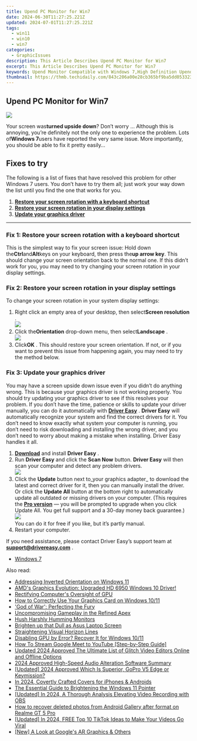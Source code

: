 ```yaml
---
title: Upend PC Monitor for Win7
date: 2024-06-30T11:27:25.221Z
updated: 2024-07-01T11:27:25.221Z
tags:
  - win11
  - win10
  - win7
categories:
  - GraphicIssues
description: This Article Describes Upend PC Monitor for Win7
excerpt: This Article Describes Upend PC Monitor for Win7
keywords: Upend Monitor Compatible with Windows 7,High Definition Upend Display for Windows 7,Best Budget PC Monitor for Windows 7 Users,Upend PC Screen Enhancements for Windows 7,Affordable Upend Graphics Card Supporting Win7,Upend VGA Monitor with Windows 7 Compatibility,Ultra-Clear Upend Display for Windows 7 Home Users
thumbnail: https://thmb.techidaily.com/843c206a00e28cb365bf9ba5dd05332331c8b283e7e323acfc8d381ef1640599.jpg
---
```


## Upend PC Monitor for Win7

![](https://images.drivereasy.com/wp-content/uploads/2018/10/img_5bd019d68ee9b-300x225.jpg)

Your screen was**turned upside down**? Don’t worry … Although this is annoying, you’re definitely not the only one to experience the problem. Lots of**Windows 7**users have reported the very same issue. More importantly, you should be able to fix it pretty easily…

## Fixes to try

The following is a list of fixes that have resolved this problem for other Windows 7 users. You don’t have to try them all; just work your way down the list until you find the one that works for you.

1. [**Restore your screen rotation with a keyboard shortcut**](#a)
2. [**Restore your screen rotation in your display settings**](#b)
3. [**Update your graphics driver**](#c)

---

### Fix 1: Restore your screen rotation with a keyboard shortcut

This is the simplest way to fix your screen issue: Hold down the**Ctrl**and**Alt**keys on your keyboard, then press the**up arrow key**. This should change your screen orientation back to the normal one. If this didn’t work for you, you may need to try changing your screen rotation in your display settings.

### Fix 2: Restore your screen rotation in your display settings

To change your screen rotation in your system display settings:

1. Right click an empty area of your desktop, then select**Screen resolution** .  
![](https://images.drivereasy.com/wp-content/uploads/2018/10/img_5bd02d88aac3e.jpg)
2. Click the**Orientation** drop-down menu, then select**Landscape** .  
![](https://images.drivereasy.com/wp-content/uploads/2018/10/img_5bd030adee89c.jpg)
3. Click**OK** .
This should restore your screen orientation. If not, or if you want to prevent this issue from happening again, you may need to try the method below.

### Fix 3: Update your graphics driver

You may have a screen upside down issue even if you didn’t do anything wrong. This is because your graphics driver is not working properly. You should try updating your graphics driver to see if this resolves your problem. If you don’t have the time, patience or skills to update your driver manually, you can do it automatically with **[Driver Easy](https://tools.techidaily.com/drivereasy/download/)** . **Driver Easy**  will automatically recognize your system and find the correct drivers for it. You don’t need to know exactly what system your computer is running, you don’t need to risk downloading and installing the wrong driver, and you don’t need to worry about making a mistake when installing. Driver Easy handles it all.

1. [**Download**](https://tools.techidaily.com/drivereasy/download/) and install **Driver Easy** .
2. Run **Driver Easy** and click the **Scan Now** button. **Driver Easy**  will then scan your computer and detect any problem drivers.  
![](https://images.drivereasy.com/wp-content/uploads/2018/10/img_5bd0366bd75a4.jpg)
3. Click the **Update**  button next to_your graphics adapter_ to download the latest and correct driver for it, then you can manually install the driver. Or click the **Update All**  button at the bottom right to automatically update all outdated or missing drivers on your computer. (This requires the **[Pro version](https://tools.techidaily.com/drivereasy/download/)**  — you will be prompted to upgrade when you click Update All. You get full support and a 30-day money back guarantee.)  
![](https://images.drivereasy.com/wp-content/uploads/2018/10/img_5bd03674f2903.jpg)  
 You can do it for free if you like, but it’s partly manual.
4. Restart your computer.

 If you need assistance, please contact Driver Easy’s support team at **[support@drivereasy.com](mailto:support@drivereasy.com)**  .

* [Windows 7](https://tools.techidaily.com/drivereasy/download/)

<ins class="adsbygoogle"
     style="display:block"
     data-ad-format="autorelaxed"
     data-ad-client="ca-pub-7571918770474297"
     data-ad-slot="1223367746"></ins>



<ins class="adsbygoogle"
     style="display:block"
     data-ad-client="ca-pub-7571918770474297"
     data-ad-slot="8358498916"
     data-ad-format="auto"
     data-full-width-responsive="true"></ins>

<span class="atpl-alsoreadstyle">Also read:</span>
<div><ul>
<li><a href="https://graphic-issues.techidaily.com/addressing-inverted-orientation-on-windows-11/"><u>Addressing Inverted Orientation on Windows 11</u></a></li>
<li><a href="https://graphic-issues.techidaily.com/1719818172681-amds-graphics-evolution-upgraded-hd-6950-windows-10-driver/"><u>AMD's Graphics Evolution: Upgraded HD 6950 Windows 10 Driver!</u></a></li>
<li><a href="https://graphic-issues.techidaily.com/rectifying-computers-oversight-of-gpu/"><u>Rectifying Computer's Oversight of GPU</u></a></li>
<li><a href="https://graphic-issues.techidaily.com/how-to-correctly-use-your-graphics-card-on-windows-1011/"><u>How to Correctly Use Your Graphics Card on Windows 10/11</u></a></li>
<li><a href="https://graphic-issues.techidaily.com/god-of-war-perfecting-the-fury/"><u>'God of War': Perfecting the Fury</u></a></li>
<li><a href="https://graphic-issues.techidaily.com/uncompromising-gameplay-in-the-refined-apex/"><u>Uncompromising Gameplay in the Refined Apex</u></a></li>
<li><a href="https://graphic-issues.techidaily.com/hush-harshly-humming-monitors/"><u>Hush Harshly Humming Monitors</u></a></li>
<li><a href="https://graphic-issues.techidaily.com/brighten-up-that-dull-as-asus-laptop-screen/"><u>Brighten up that Dull as Asus Laptop Screen</u></a></li>
<li><a href="https://graphic-issues.techidaily.com/straightening-visual-horizon-lines/"><u>Straightening Visual Horizon Lines</u></a></li>
<li><a href="https://graphic-issues.techidaily.com/disabling-gpu-by-error-recover-it-for-windows-1011/"><u>Disabling GPU by Error? Recover It for Windows 10/11</u></a></li>
<li><a href="https://youtube-clips.techidaily.com/how-to-stream-google-meet-to-youtube-step-by-step-guide/"><u>How To Stream Google Meet to YouTube [Step-by-Step Guide]</u></a></li>
<li><a href="https://smart-video-editing.techidaily.com/updated-2024-approved-the-ultimate-list-of-glitch-video-editors-online-and-offline-options/"><u>Updated 2024 Approved The Ultimate List of Glitch Video Editors Online and Offline Options</u></a></li>
<li><a href="https://some-knowledge.techidaily.com/2024-approved-high-speed-audio-alteration-software-summary/"><u>2024 Approved  High-Speed Audio Alteration Software Summary</u></a></li>
<li><a href="https://fox-boxes.techidaily.com/updated-2024-approved-which-is-superior-gopro-v5-edge-or-keymission/"><u>[Updated] 2024 Approved  Which Is Superior, GoPro V5 Edge or Keymission?</u></a></li>
<li><a href="https://instagram-videos.techidaily.com/in-2024-covertly-crafted-covers-for-iphones-and-androids/"><u>In 2024, Covertly Crafted Covers for iPhones & Androids</u></a></li>
<li><a href="https://windows11.techidaily.com/the-essential-guide-to-brightening-the-windows-11-pointer/"><u>The Essential Guide to Brightening the Windows 11 Pointer</u></a></li>
<li><a href="https://screen-capture.techidaily.com/updated-in-2024-a-thorough-analysis-elevating-video-recording-with-obs/"><u>[Updated] In 2024, A Thorough Analysis  Elevating Video Recording with OBS</u></a></li>
<li><a href="https://blog-min.techidaily.com/how-to-recover-deleted-photos-from-android-gallery-after-format-on-realme-gt-5-pro-by-stellar-photo-recovery-android-mobile-photo-recover/"><u>How to recover deleted photos from Android Gallery after format on Realme GT 5 Pro</u></a></li>
<li><a href="https://tiktok-clips.techidaily.com/updated-in-2024-free-top-10-tiktok-ideas-to-make-your-videos-go-viral/"><u>[Updated] In 2024, FREE Top 10 TikTok Ideas to Make Your Videos Go Viral</u></a></li>
<li><a href="https://vp-tips.techidaily.com/new-a-look-at-googles-ar-graphics-and-others/"><u>[New] A Look at Google's AR Graphics & Others</u></a></li>
</ul></div>
